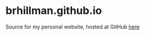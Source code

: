 # brhillman.github.io

Source for my personal website, hosted at GitHub [here](https://brhillman.github.io)
